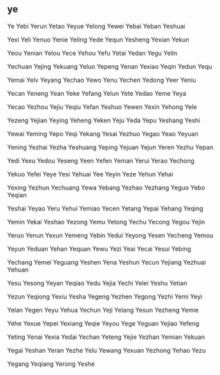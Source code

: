 ye
---

Ye Yebi Yerun Yetao Yeyue Yelong Yewei Yebai Yeban Yeshuai

Yexi Yeli Yenuo Yenie Yeling Yede Yequn Yesheng Yexian Yekun

Yeou Yenian Yelou Yece Yehou Yefu Yetai Yedan Yegu Yelin

Yechuan Yejing Yekuang Yeluo Yepeng Yenan Yexiao Yeqin Yedun Yequ

Yemai Yelv Yeyang Yechao Yewo Yenu Yechen Yedong Yeer Yeniu

Yecan Yeneng Yean Yeke Yefang Yelun Yete Yedao Yeme Yeya

Yecao Yezhou Yejiu Yeqiu Yefan Yeshuo Yewen Yexin Yehong Yele

Yezeng Yejian Yeying Yeheng Yeken Yeju Yeda Yepu Yeshang Yeshi

Yewai Yeming Yepo Yeqi Yekang Yesai Yezhuo Yegao Yeao Yeyuan

Yening Yezhai Yezha Yeshuang Yeping Yejuan Yejun Yeren Yezhu Yepan

Yedi Yexu Yedou Yeseng Yeen Yefen Yeman Yerui Yerao Yechong

Yekuo Yefei Yeye Yesi Yehuai Yee Yeyin Yeze Yehun Yehai

Yexing Yezhun Yechuang Yewa Yebang Yezhao Yezhang Yeguo Yebo   Yeqian

Yeshai Yeyao Yeru Yehui Yemiao Yecen Yetang Yepai Yehang Yeqing

Yemin Yekai Yeshao Yezong Yemu Yetong Yechu Yecong Yegou Yejin

Yeruo Yenun Yexun Yemeng Yebin Yedui Yeyong Yesen Yecheng Yemou

Yeyun Yeduan Yehan Yequan Yewu Yezi Yeai Yecai Yesui Yebing

Yechang Yemei Yeguang Yeshen Yena Yeshun Yecun Yejiang Yezhuai Yehuan

Yesu Yesong Yeyan Yeqiao Yedu Yejia Yechi Yelei Yeshu Yetian

Yezun Yeqiong Yexiu Yesha Yegeng Yezhen Yegong Yezhi Yemi Yeyi

Yelan Yegen Yeyu Yehua Yechun Yeji Yelang Yesun Yezheng Yemie

Yehe Yexue Yepei Yexiang Yeqie Yeyou Yege Yeguan Yejiao Yefeng

Yeting Yenai Yexia Yedai Yechan Yeteng Yejie Yezhan Yemian Yekuan

Yegai Yeshan Yeran Yezhe Yelu Yewang Yexuan Yezhong Yehao Yezu

Yegang Yeqiang Yerong Yeshe 